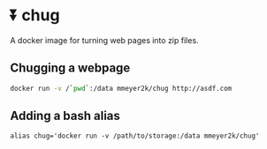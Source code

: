 # :arrow_double_down: chug

A docker image for turning web pages into zip files.

## Chugging a webpage

```bash
docker run -v /`pwd`:/data mmeyer2k/chug http://asdf.com
```

## Adding a bash alias
```
alias chug='docker run -v /path/to/storage:/data mmeyer2k/chug'
```
